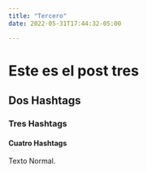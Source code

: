 ```yaml
---
title: "Tercero"
date: 2022-05-31T17:44:32-05:00

---
```


# Este es el post tres

## Dos Hashtags

### Tres Hashtags

#### Cuatro Hashtags

Texto Normal.
